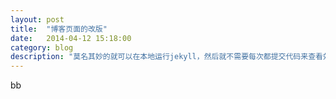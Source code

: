 ```yaml
---
layout: post
title:  "博客页面的改版"
date:   2014-04-12 15:18:00
category: blog
description: "莫名其妙的就可以在本地运行jekyll，然后就不需要每次都提交代码来查看效果了，确实方便了很多。这让我十分欣慰，现在写代码就是隔两天，突然就可以运行了，实在是不知道怎么说。"
---
```

bb
